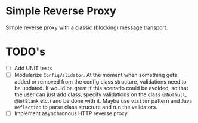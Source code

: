 # Simple Reverse Proxy

Simple reverse proxy with a classic (blocking) message transport.

# TODO's
- [ ] Add UNIT tests
- [ ] Modularize `ConfigValidator`. At the moment when something gets added or removed from the config class structure, validations need to be updated. It would be great if this scenario could be avoided, so that the user can just add class, specify validations on the class (`@NotNull`, `@NotBlank` etc.) and be done with it. Maybe use `visitor` pattern and `Java Reflection` to parse class structure and run the validators.
- [ ] Implement asynchronous HTTP reverse proxy
